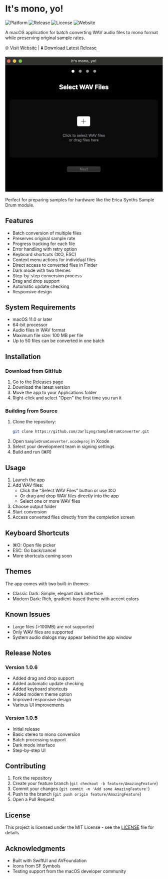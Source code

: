 # It's mono, yo!

![Platform](https://img.shields.io/badge/platform-macOS-lightgrey)
![Release](https://img.shields.io/github/v/release/JarlLyng/SampleDrumConverter)
![License](https://img.shields.io/github/license/JarlLyng/SampleDrumConverter)
![Website](https://img.shields.io/website?url=https%3A%2F%2Fjarllyng.github.io%2FSampleDrumConverter)

A macOS application for batch converting WAV audio files to mono format while preserving original sample rates.

[🌐 Visit Website](https://jarllyng.github.io/SampleDrumConverter) | [⬇️ Download Latest Release](https://github.com/JarlLyng/SampleDrumConverter/releases/latest)

![App Screenshot](screenshots/Screenshot.png)

Perfect for preparing samples for hardware like the Erica Synths Sample Drum module.

## Features

- Batch conversion of multiple files
- Preserves original sample rate
- Progress tracking for each file
- Error handling with retry option
- Keyboard shortcuts (⌘O, ESC)
- Context menu actions for individual files
- Direct access to converted files in Finder
- Dark mode with two themes
- Step-by-step conversion process
- Drag and drop support
- Automatic update checking
- Responsive design

## System Requirements

- macOS 11.0 or later
- 64-bit processor
- Audio files in WAV format
- Maximum file size: 100 MB per file
- Up to 50 files can be converted in one batch

## Installation

### Download from GitHub
1. Go to the [Releases](https://github.com/JarlLyng/SampleDrumConverter/releases) page
2. Download the latest version
3. Move the app to your Applications folder
4. Right-click and select "Open" the first time you run it

### Building from Source
1. Clone the repository:
   ```bash
   git clone https://github.com/JarlLyng/SampleDrumConverter.git
   ```
2. Open `SampleDrumConverter.xcodeproj` in Xcode
3. Select your development team in signing settings
4. Build and run (⌘R)

## Usage

1. Launch the app
2. Add WAV files:
   - Click the "Select WAV Files" button or use ⌘O
   - Or drag and drop WAV files directly into the app
   - Select one or more WAV files
3. Choose output folder
4. Start conversion
5. Access converted files directly from the completion screen

## Keyboard Shortcuts

- ⌘O: Open file picker
- ESC: Go back/cancel
- More shortcuts coming soon

## Themes

The app comes with two built-in themes:
- Classic Dark: Simple, elegant dark interface
- Modern Dark: Rich, gradient-based theme with accent colors

## Known Issues

- Large files (>100MB) are not supported
- Only WAV files are supported
- System audio dialogs may appear behind the app window

## Release Notes

### Version 1.0.6
- Added drag and drop support
- Added automatic update checking
- Added keyboard shortcuts
- Added modern theme option
- Improved responsive design
- Various UI improvements

### Version 1.0.5
- Initial release
- Basic stereo to mono conversion
- Batch processing support
- Dark mode interface
- Step-by-step UI

## Contributing

1. Fork the repository
2. Create your feature branch (`git checkout -b feature/AmazingFeature`)
3. Commit your changes (`git commit -m 'Add some AmazingFeature'`)
4. Push to the branch (`git push origin feature/AmazingFeature`)
5. Open a Pull Request

## License

This project is licensed under the MIT License - see the [LICENSE](LICENSE) file for details.

## Acknowledgments

- Built with SwiftUI and AVFoundation
- Icons from SF Symbols
- Testing support from the macOS developer community